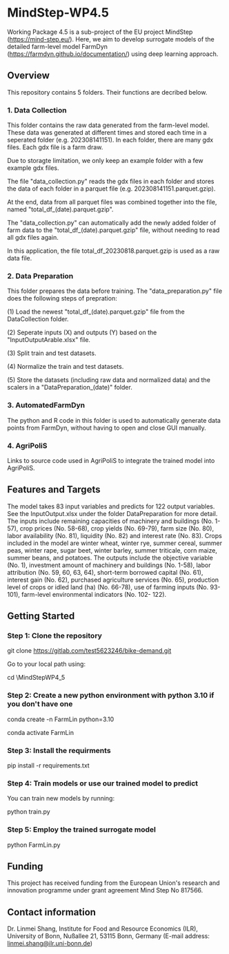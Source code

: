 # MindStep-WP4.5

Working Package 4.5 is a sub-project of the EU project MindStep (https://mind-step.eu/). Here, we aim to develop surrogate models of the detailed farm-level model FarmDyn (https://farmdyn.github.io/documentation/) using deep learning approach. 

## Overview

This repository contains 5 folders. Their functions are decribed below.

### 1. Data Collection

This folder contains the raw data generated from the farm-level model. These data was generated at different times and stored each time in a seperated folder (e.g. 202308141151). In each folder, there are many gdx files. Each gdx file is a farm draw. 

Due to storagte limitation, we only keep an example folder with a few example gdx files.

The file "data_collection.py" reads the gdx files in each folder and stores the data of each folder in a parquet file (e.g. 202308141151.parquet.gzip).

At the end, data from all parquet files was combined together into the file, named "total_df_(date).parquet.gzip". 

The "data_collection.py" can automatically add the newly added folder of farm data to the "total_df_(date).parquet.gzip" file, without needing to read all gdx files again.

In this application, the file total_df_20230818.parquet.gzip is used as a raw data file. 

### 2. Data Preparation

This folder prepares the data before training. The "data_preparation.py" file does the following steps of prepration:

(1) Load the newest "total_df_(date).parquet.gzip" file from the DataCollection folder.

(2) Seperate inputs (X) and outputs (Y) based on the "InputOutputArable.xlsx" file.

(3) Split train and test datasets.

(4) Normalize the train and test datasets.

(5) Store the datasets (including raw data and normalized data) and the scalers in a "DataPreparation_(date)" folder.



### 3. AutomatedFarmDyn

The python and R code in this folder is used to automatically generate data points from FarmDyn, without having to open and close GUI manually. 


### 4. AgriPoliS
Links to source code used in AgriPoliS to integrate the trained model into AgriPoliS.


## Features and Targets

The model takes 83 input variables and predicts for 122 output variables. See the InputOutput.xlsx under the folder DataPreparation for more detail. The inputs include remaining capacities of machinery and buildings (No. 1-57), crop prices (No. 58-68), crop yields (No. 69-79), farm size (No. 80), labor availability (No. 81), liquidity (No. 82) and interest rate (No. 83). Crops included in the model are winter wheat, winter rye, summer cereal, summer peas, winter rape, sugar beet, winter barley, summer triticale, corn maize, summer beans, and potatoes. The outputs include the objective variable (No. 1), investment amount of machinery and buildings (No. 1-58), labor attribution (No. 59, 60, 63, 64), short-term borrowed capital (No. 61), interest gain (No. 62), purchased agriculture services (No. 65), production level of crops or idled land (ha) (No. 66-78), use of farming inputs (No. 93-101), farm-level environmental indicators (No. 102- 122). 


## Getting Started


### Step 1: Clone the repository

git clone https://gitlab.com/test5623246/bike-demand.git


Go to your local path using:

cd <your path>\MindStepWP4_5



### Step 2: Create a new python environment with python 3.10 if you don't have one

conda create -n FarmLin python=3.10

conda activate FarmLin


### Step 3: Install the requirments

pip install -r requirements.txt


### Step 4: Train models or use our trained model to predict


You can train new models by running:

python train.py

### Step 5: Employ the trained surrogate model

python FarmLin.py

## Funding

This project has received funding from the European Union's research and innovation programme under grant agreement Mind Step No 817566. 

## Contact information

Dr. Linmei Shang, Institute for Food and Resource Economics (ILR), University of Bonn, Nußallee 21, 53115 Bonn, Germany (E-mail address: linmei.shang@ilr.uni-bonn.de)